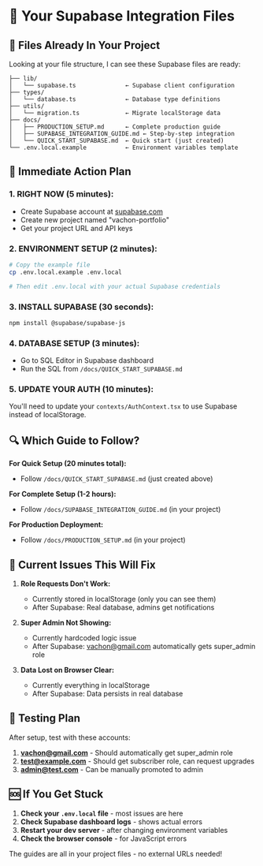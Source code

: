 # 🎯 Your Supabase Integration Files

## 📍 Files Already In Your Project

Looking at your file structure, I can see these Supabase files are ready:

```
├── lib/
│   └── supabase.ts              ← Supabase client configuration
├── types/
│   └── database.ts              ← Database type definitions  
├── utils/
│   └── migration.ts             ← Migrate localStorage data
├── docs/
│   ├── PRODUCTION_SETUP.md      ← Complete production guide
│   ├── SUPABASE_INTEGRATION_GUIDE.md ← Step-by-step integration
│   └── QUICK_START_SUPABASE.md  ← Quick start (just created)
└── .env.local.example           ← Environment variables template
```

## 🚀 Immediate Action Plan

### 1. RIGHT NOW (5 minutes):
- Create Supabase account at [supabase.com](https://supabase.com)
- Create new project named "vachon-portfolio"
- Get your project URL and API keys

### 2. ENVIRONMENT SETUP (2 minutes):
```bash
# Copy the example file
cp .env.local.example .env.local

# Then edit .env.local with your actual Supabase credentials
```

### 3. INSTALL SUPABASE (30 seconds):
```bash
npm install @supabase/supabase-js
```

### 4. DATABASE SETUP (3 minutes):
- Go to SQL Editor in Supabase dashboard
- Run the SQL from `/docs/QUICK_START_SUPABASE.md`

### 5. UPDATE YOUR AUTH (10 minutes):
You'll need to update your `contexts/AuthContext.tsx` to use Supabase instead of localStorage.

## 🔍 Which Guide to Follow?

**For Quick Setup (20 minutes total):**
- Follow `/docs/QUICK_START_SUPABASE.md` (just created above)

**For Complete Setup (1-2 hours):**
- Follow `/docs/SUPABASE_INTEGRATION_GUIDE.md` (in your project)

**For Production Deployment:**
- Follow `/docs/PRODUCTION_SETUP.md` (in your project)

## 🎯 Current Issues This Will Fix

1. **Role Requests Don't Work:**
   - Currently stored in localStorage (only you can see them)
   - After Supabase: Real database, admins get notifications

2. **Super Admin Not Showing:**
   - Currently hardcoded logic issue
   - After Supabase: vachon@gmail.com automatically gets super_admin role

3. **Data Lost on Browser Clear:**
   - Currently everything in localStorage
   - After Supabase: Data persists in real database

## 📧 Testing Plan

After setup, test with these accounts:

1. **vachon@gmail.com** - Should automatically get super_admin role
2. **test@example.com** - Should get subscriber role, can request upgrades
3. **admin@test.com** - Can be manually promoted to admin

## 🆘 If You Get Stuck

1. **Check your `.env.local` file** - most issues are here
2. **Check Supabase dashboard logs** - shows actual errors
3. **Restart your dev server** - after changing environment variables
4. **Check the browser console** - for JavaScript errors

The guides are all in your project files - no external URLs needed!
```